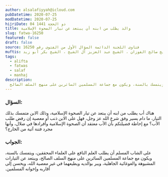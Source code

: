 ```yaml
---
author: alsalafiyyah@icloud.com
pubDatetime: 2020-07-25
modDatetime: 2020-07-25
hijriDate: 04 ذو الحجة 1441
title: والد يطلب من ابنه أن يبتعد عن تيار الصحوة الإسلامية
slug: fatwa-16250
featured: false
draft: false
source: فتاوى اللجنة الدائمة السؤال الأول من الفتوى رقم 16250
muftis: الشيخ بن باز ، الشيخ عبد الرزاق عفيفي ، الشيخ عبد الله بن غديان ، الشيخ صالح الفوزان ، الشيخ عبد العزيز آل الشيخ ، الشيخ بكر أبو زيد
tags:
  - alifta
  - fatwas
  - salaf
  - manhaj
description:
  على الشاب المسلم أن يطلب العلم النافع على العلماء المحققين، ويتمسك بالسنة، ويكون مع جماعة المسلمين السائرين على منهج السلف الصالح
---
```


### السؤال:
هناك أب يطلب من ابنه أن يبتعد عن تيار الصحوة الإسلامية، وذلك الابن متمسك بذلك التيار، ما دام يسير وفق شرع الله عز وجل، فهل على الابن ذنب أو معصية إن رفض طلب الأب‏؟‏ مع إحاطة فضيلتكم بأن الأب معتقد أن الصحوة الإسلامية وأفرادها في ضلال، وأنها مجرد فتنة آتية من الخارج‏؟‏

### الجواب:
على الشاب المسلم أن يطلب العلم النافع على العلماء المحققين، ويتمسك بالسنة، ويكون مع جماعة المسلمين السائرين على منهج السلف الصالح، ويبتعد عن التيارات المشبوهة والغوغائية الجاهلية، ويبر بوالديه ويطيعهما في غير معصية الله، ويحسن إلى أقاربه وإخوانه المسلمين‏.‏
